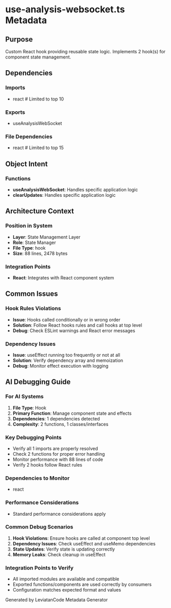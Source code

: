 # use-analysis-websocket.ts Metadata

## Purpose
Custom React hook providing reusable state logic. Implements 2 hook(s) for component state management.

## Dependencies

### Imports
- react  # Limited to top 10

### Exports
- useAnalysisWebSocket

### File Dependencies
- react  # Limited to top 15

## Object Intent

### Functions
- **useAnalysisWebSocket**: Handles specific application logic
- **clearUpdates**: Handles specific application logic


## Architecture Context

### Position in System
- **Layer**: State Management Layer
- **Role**: State Manager
- **File Type**: hook
- **Size**: 88 lines, 2478 bytes

### Integration Points
- **React**: Integrates with React component system

## Common Issues

### Hook Rules Violations
- **Issue**: Hooks called conditionally or in wrong order
- **Solution**: Follow React hooks rules and call hooks at top level
- **Debug**: Check ESLint warnings and React error messages

### Dependency Issues
- **Issue**: useEffect running too frequently or not at all
- **Solution**: Verify dependency array and memoization
- **Debug**: Monitor effect execution with logging

## AI Debugging Guide

### For AI Systems
1. **File Type**: Hook
2. **Primary Function**: Manage component state and effects
3. **Dependencies**: 1 dependencies detected
4. **Complexity**: 2 functions, 1 classes/interfaces

### Key Debugging Points
- Verify all 1 imports are properly resolved
- Check 2 functions for proper error handling
- Monitor performance with 88 lines of code
- Verify 2 hooks follow React rules

### Dependencies to Monitor
- react

### Performance Considerations
- Standard performance considerations apply

### Common Debug Scenarios
1. **Hook Violations**: Ensure hooks are called at component top level
2. **Dependency Issues**: Check useEffect and useMemo dependencies
3. **State Updates**: Verify state is updating correctly
4. **Memory Leaks**: Check cleanup in useEffect

### Integration Points to Verify
- All imported modules are available and compatible
- Exported functions/components are used correctly by consumers
- Configuration matches expected format and values

Generated by LeviatanCode Metadata Generator
